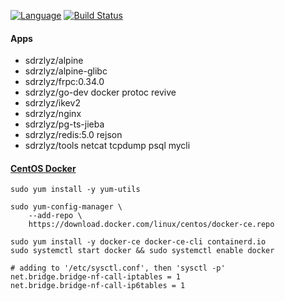 [![Language](https://img.shields.io/badge/Language-Go-blue.svg)](https://golang.org/)
[![Build Status](https://www.travis-ci.org/elvizlai/docker-auto-build.svg?branch=master)](https://www.travis-ci.org/elvizlai/docker-auto-build)

#### Apps

* sdrzlyz/alpine
* sdrzlyz/alpine-glibc
* sdrzlyz/frpc:0.34.0
* sdrzlyz/go-dev docker protoc revive
* sdrzlyz/ikev2
* sdrzlyz/nginx
* sdrzlyz/pg-ts-jieba
* sdrzlyz/redis:5.0 rejson
* sdrzlyz/tools netcat tcpdump psql mycli

#### [CentOS Docker](https://docs.docker.com/engine/install/centos/)
```
sudo yum install -y yum-utils

sudo yum-config-manager \
    --add-repo \
    https://download.docker.com/linux/centos/docker-ce.repo

sudo yum install -y docker-ce docker-ce-cli containerd.io
sudo systemctl start docker && sudo systemctl enable docker
```
```
# adding to '/etc/sysctl.conf', then 'sysctl -p'
net.bridge.bridge-nf-call-iptables = 1
net.bridge.bridge-nf-call-ip6tables = 1
```
